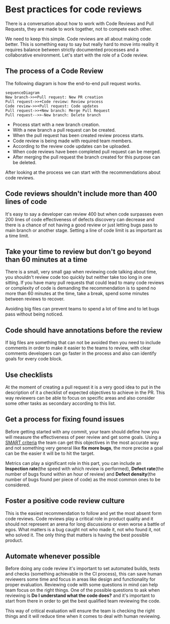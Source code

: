 # Best practices for code reviews

There is a conversation about how to work with Code Reviews and Pull Requests, they are made to work together, not to compete each other.

We need to keep this simple. Code reviews are all about making code better. This is something easy to say  but really hard to move into
reality it requires balance between strictly documented processes and a collaborative environment. Let's start with the role of a Code review.

## The process of a Code Review

The following diagram is how the end-to-end pull request works.

```mermaid
sequenceDiagram
New branch->>+Pull request: New PR creation
Pull request->>+Code review: Review process
Code review->>+Pull request: Code updates
Pull request->>+New branch: Merge Pull Request
Pull request-->>-New branch: Delete branch
```

- Process start with a new branch creation.
- With a new branch a pull request can be created.
- When the pull request has been created review process starts.
- Code review is being made with required team members.
- According to the review code updates can be uploaded.
- When code reviews have been completed pull request can be merged.
- After merging the pull request the branch created for this purpose can be deleted.

After looking at the process we can start with the recommendations about code reviews.

## Code reviews shouldn't include more than 400 lines of code

It's easy to say a developer can review 400 but when code surpasses even 200 lines of code effectiveness of defects discovery can decrease and there is a chance of not having a good review or just letting bugs pass to main branch or another stage. Setting a line of code limit is as important as a time limit.

## Take your time to review but don't go beyond than 60 minutes at a time

There is a small, very small gap when reviewing code talking about time, you shouldn't review code too quickly but neither take too long in one sitting. If you have many pull requests that could lead to many code reviews or complexity of code is demanding the recommendation is to spend no more than 60 minutes at the time, take a break, spend some minutes between reviews to recover.

Avoiding big files can prevent teams to spend a lot of time and to let bugs pass without being noticed.

## Code should have annotations before the review

If big files are something that can not be avoided then you need to include comments in order to make it easier to the teams to review, with clear comments developers can go faster in the process and also can identify goals for every code block.

## Use checklists

At the moment of creating a pull request it is a very good idea to put in the description of it a checklist of expected objectives to achieve in the PR. This way reviewers can be able to focus on specific areas and also consider some other tasks as secondary according to this list.

## Get a process for fixing found issues

Before getting started with any commit, your team should define how you will measure the effectiveness of peer review and get some goals. Using a [SMART criteria](https://en.wikipedia.org/wiki/SMART_criteria) the team can get this objectives in the most accurate way and not something very general like **fix more bugs**, the more precise a goal can be the easier it will be to hit the target.

Metrics can play a significant role in this part, you can include an **Inspection rate**(the speed with which review is performed), **Defect rate**(the number of bugs found within an hour of review) and **Defect density**(the number of bugs found per piece of code) as the most common ones to be considered.

## Foster a positive code review culture

This is the easiest recommendation to follow and yet the most absent form code reviews. Code reviews play a critical role in product quality and it should not represent an arena for long discussions or even worse a battle of egos. What matters is a bug caught not who made it, not who found it, not who solved it. The only thing that matters is having the best possible product.

## Automate whenever possible

Before doing any code review it's important to set automated builds, tests and checks (something achievable in the CI process), this can save human reviewers some time and focus in areas like design and functionality for proper evaluation. Reviewing code with some questions in mind can help team focus on the right things. One of the possible questions to ask when reviewing is **Do I understand what the code does?** and it's important to start from there in order to get the best qualified team reviewing the code.

This way of critical evaluation will ensure the team is checking the right things and it will reduce time when it comes to deal with human reviewing.
